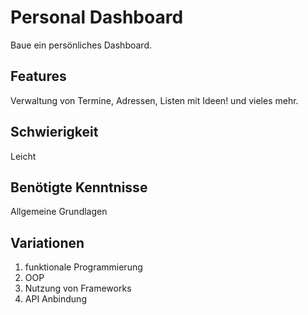 # Personal Dashboard
 
Baue ein persönliches Dashboard.
 
## Features
 Verwaltung von Termine, Adressen, Listen mit Ideen! und vieles mehr.
 
 ## Schwierigkeit
 Leicht
 
 ## Benötigte Kenntnisse
Allgemeine Grundlagen

## Variationen
1. funktionale Programmierung
2. OOP
3. Nutzung von Frameworks
4. API Anbindung